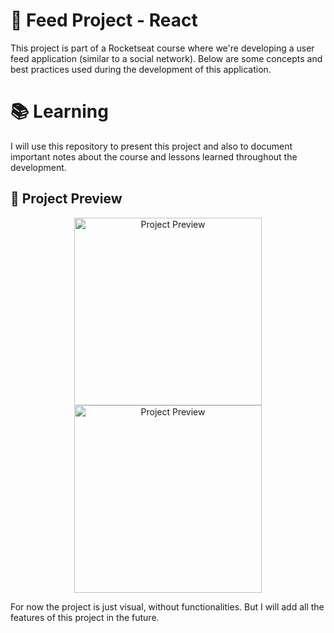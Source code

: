 # 🚀 Feed Project - React

This project is part of a Rocketseat course where we're developing a user feed application (similar to a social network). Below are some concepts and best practices used during the development of this application.

# 📚 Learning

I will use this repository to present this project and also to document important notes about the course and lessons learned throughout the development.

## 📸 Project Preview

<p align="center">
  <img src="https://github.com/user-attachments/assets/ca2e674a-8bbd-4652-ba81-e4aad8209787" alt="Project Preview" height="300"/>
  <img src="https://github.com/user-attachments/assets/8793f341-69b6-405b-99c9-b48c3d71d29c" alt="Project Preview" height="300"/>
</p>

For now the project is just visual, without functionalities. But I will add all the features of this project in the future.
